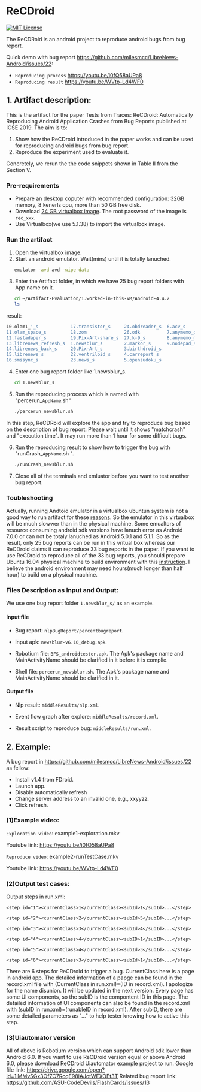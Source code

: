 # ReCDroid

[![MIT License](https://img.shields.io/github/license/xiaocong/uiautomator.svg)](http://opensource.org/licenses/MIT)


The ReCDRoid is an android project to reproduce android bugs from bug report.

Quick demo with bug report https://github.com/milesmcc/LibreNews-Android/issues/22: 
- `Reproducing process` https://youtu.be/i0fQ58aUPa8 
- `Reproducing result` https://youtu.be/WVtp-Ld4WF0 
           
## 1. Artifact description:
This is the artifact for the paper Tests from Traces:  ReCDroid: Automatically Reproducing Android
Application Crashes from Bug Reports published at ICSE 2019. The aim is to:

1. Show how the ReCDroid introduced in the paper works and can be used for reproducing android bugs from bug report.
2. Reproduce the experiment used to evaluate it.

Concretely, we rerun the the code snippets shown in Table II from the Section V.

### Pre-requirements

- Prepare an desktop coputer with recommended configuration: 32GB memory, 8 kenerls cpu, more than 50 GB free disk.
- Download [24 GB virtualbox image](https://drive.google.com/file/d/1kKdHsa9TJEyU4pYyOQPyMzZqagWBcVSX/view?usp=sharing). The root password of the image is `rec_xxx`.
- Use Virtualbox(we use 5.1.38) to import the virtualbox image.

### Run the artifact

1. Open the virtualbox image.
2. Start an android emulator. Wait(mins) until it is totally lanuched.
```sh
   emulator -avd avd -wipe-data
```
3. Enter the Artifact folder, in which we have 25 bug report folders with App name on it.
```sh
   cd ~/Artifact-Evaluation/1.worked-in-this-VM/Android-4.4.2
   ls
```
   result:
```sh
10.olam1_'_s            17.transistor_s     24.obdreader_s  6.acv_s
11.olam_space_s         18.zom              26.odk          7.anymemo_deafult_s
12.fastadaper_s         19.Pix-Art-share_s  27.k-9_s        8.anymemo_menu_s
13.librenews_refresh_s  1.newsblur_s        2.markor_s      9.nodepad_s
14.librenews_back_s     20.Pix-Art_s        3.birthdroid_s
15.librenews_s          22.ventriloid_s     4.carreport_s
16.smssync_s            23.news_s           5.opensudoku_s
```
4. Enter one bug report folder like 1.newsblur_s.
```sh
   cd 1.newsblur_s
```

5. Run the reproducing process which is named with "percerun_`AppName`.sh"
```sh
   ./percerun_newsblur.sh
```
   In this step, ReCDRoid will explore the app and try to reproduce bug based on the description of bug report. 
   Please wait until it shows "matchcrash" and "execution time". It may run more than 1 hour for some difficult bugs.

6. Run the reproducing result to show how to trigger the bug with "runCrash_`AppName`.sh ".
```sh
   ./runCrash_newsblur.sh
```
7. Close all of the terminals and emluator before you want to test another bug report.

### Toubleshooting

Actually, running Andtoid emulator in a virtualbox ubuntun system is not a good way to run artifact for these [reasons](https://stackoverflow.com/questions/14971621/android-emulator-not-starting-in-a-virtualbox-ubuntu-instance). So the emulator in this virtualbox will be much slowwer than in the physical machine. Some emualtors of resource consuming android sdk versions have lanuch error as Android 7.0.0 or can not be totaly lanuched as Android 5.0.1 and 5.1.1. So as the result, only 25 bug reports can be run in this vritual box whereas our ReCDroid claims it can reproduce 33 bug reports in the paper. If you want to use ReCDroid to reproduce all of the 33 bug reports, you should prepare Ubuntu 16.04 physical machine to build environment with this [instruction](https://drive.google.com/file/d/1W2HUs_6YJ3gD6qAeEUieYApiLTdCjb3Y/view?usp=sharing). I believe the android environment may need hours(much longer than half hour) to build on a physical machine.

###  Files Description as Input and Output:

We use one bug report folder `1.newsblur_s/` as an example.

#### Input file
- Bug report: `nlpBugReport/percentbugreport`.

- Input apk: `newsblur-v6.10_debug.apk`.

- Robotium file: `BFS_androidtester.apk`. The Apk's package name and MainActivityName should be clarified in it before it is complie.

- Shell file: `percerun_newsblur.sh`. The Apk's package name and MainActivityName should be clarified in it.

#### Output file
- Nlp result: `middleResults/nlp.xml`.

- Event flow graph after explore: `middleResults/record.xml`.

- Result script to reproduce bug: `middleResults/run.xml`.

## 2. Example:
A bug report in https://github.com/milesmcc/LibreNews-Android/issues/22 as fellow:

- Install v1.4 from FDroid.
- Launch app.
- Disable automatically refresh
- Change server address to an invalid one, e.g., xxyyzz.
- Click refresh.

### (1)Example video:

`Exploration video`: example1-exploration.mkv

Youtube link: https://youtu.be/i0fQ58aUPa8

`Reproduce video`: example2-runTestCase.mkv

Youtube link: https://youtu.be/WVtp-Ld4WF0

### (2)Output test cases:
Output steps in run.xml: 

```
<step id="1"><currentClass>1</currentClass><subId>1</subId>...</step>
 
<step id="2"><currentClass>2</currentClass><subId>5</subId>...</step>

<step id="3"><currentClass>3</currentClass><subId>4</subId>...</step>

<step id="4"><currentClass>4</currentClass><subID>1</subID>...</step>

<step id="5"><currentClass>4</currentClass><subId>3</subId>...</step>

<step id="6"><currentClass>3</currentClass><subId>1</subId>...</step>
```

There are 6 steps for ReCDroid to trigger a bug. CurrentClass here is a page in android app. The detailed information of a papge can be found in the record.xml file with (CurrentClass in run.xml)=(ID in record.xml). I apologize for the name disunion. It will be updated in the next version. Every page has some UI components, so the subID is the compontent ID in this page. The detailed information of UI components can also be found in the record.xml with (subID in run.xml)=(runableID in record.xml). After subID, there are some detailed parameters as "..." to help tester knowing how to active this step.

### (3)Uiautomator version
All of above is Robotium version which can support Android sdk lower than Android 6.0.
If you want to use ReCDroid version equal or above Android 6.0, please download ReCDroid Uiautomator example project to run. Google file link: https://drive.google.com/open?id=1lMMvSGx3Of7C7RcqE98iAJotWFXOEt3T
Related bug report link: https://github.com/ASU-CodeDevils/FlashCards/issues/13

